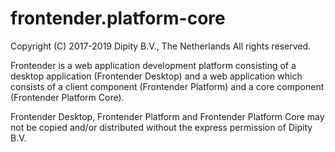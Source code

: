 # frontender.platform-core

Copyright (C) 2017-2019 Dipity B.V., The Netherlands
All rights reserved.

Frontender is a web application development platform consisting of a
desktop application (Frontender Desktop) and a web application which
consists of a client component (Frontender Platform) and a core
component (Frontender Platform Core).

Frontender Desktop, Frontender Platform and Frontender Platform Core
may not be copied and/or distributed without the express
permission of Dipity B.V.